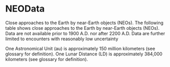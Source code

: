 # NEOData
Close approaches to the Earth by near-Earth objects (NEOs).
The following table shows close approaches to the Earth by near-Earth objects (NEOs). Data are not available prior to 1900 A.D. nor after 2200 A.D. Data are further limited to encounters with reasonably low uncertainty

One Astronomical Unit (au) is approximately 150 million kilometers (see glossary for definition).
One Lunar Distance (LD) is approximately 384,000 kilometers (see glossary for definition).

